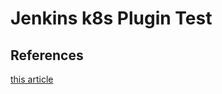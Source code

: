 # Jenkins k8s Plugin Test

## References
[this article](https://medium.com/vivid-seats-engineering/how-to-kubernetes-pods-as-jenkins-build-agents-a726d3886861)
